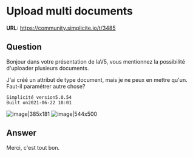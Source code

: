 # Upload multi documents

**URL:** https://community.simplicite.io/t/3485

## Question
Bonjour
dans votre présentation de laV5, vous mentionnez la possibilité d'uploader plusieurs documents.

J'ai créé un attribut de type document, mais je ne peux en mettre qu'un. Faut-il paramétrer autre chose?

```
Simplicité version5.0.54
Built on2021-06-22 18:01
```

![image|385x181](upload://xTc1d9rg7dHSgzgWqSWaEDrREIl.png)
![image|544x500](upload://m3fhPK4eKsbREFmsfFf5uQ67wQO.png)

## Answer
Merci, c'est tout bon.
